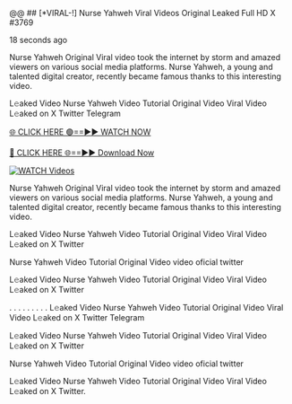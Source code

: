 @@ ## [*VIRAL-!] Nurse Yahweh Viral Videos Original Leaked Full HD X #3769

18 seconds ago

Nurse Yahweh Original Viral video took the internet by storm and amazed viewers on various social media platforms. Nurse Yahweh, a young and talented digital creator, recently became famous thanks to this interesting video.

L𝚎aked Video Nurse Yahweh Video Tutorial Original Video Viral Video L𝚎aked on X Twitter Telegram

[🌐 CLICK HERE 🟢==►► WATCH NOW](https://azvirallink.blogspot.com/2025/01/viral-video-new-year-2025.html)

[🔴 CLICK HERE 🌐==►► Download Now](https://azvirallink.blogspot.com/2025/01/viral-video-new-year-2025.html)

[![WATCH Videos](https://i.imgur.com/6ooyjBv.gif)](https://azvirallink.blogspot.com/2025/01/viral-video-new-year-2025.html)

Nurse Yahweh Original Viral video took the internet by storm and amazed viewers on various social media platforms. Nurse Yahweh, a young and talented digital creator, recently became famous thanks to this interesting video.

L𝚎aked Video Nurse Yahweh Video Tutorial Original Video Viral Video L𝚎aked on X Twitter

Nurse Yahweh Video Tutorial Original Video video oficial twitter

L𝚎aked Video Nurse Yahweh Video Tutorial Original Video Viral Video L𝚎aked on X Twitter

. . . . . . . . . L𝚎aked Video Nurse Yahweh Video Tutorial Original Video Viral Video L𝚎aked on X Twitter Telegram

L𝚎aked Video Nurse Yahweh Video Tutorial Original Video Viral Video L𝚎aked on X Twitter

Nurse Yahweh Video Tutorial Original Video video oficial twitter

L𝚎aked Video Nurse Yahweh Video Tutorial Original Video Viral Video L𝚎aked on X Twitter.